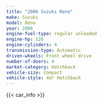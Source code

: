 ```yaml
---
title: "2006 Suzuki Reno"
make: Suzuki
model: Reno
year: 2006
engine-fuel-type: regular unleaded
engine-hp: 126
engine-cylinders: 4
transmission-type: Automatic
driven-wheels: Front wheel drive
number-of-doors: 4
market-category: Hatchback
vehicle-size: Compact
vehicle-style: 4dr Hatchback
---
```


{{< car_info >}}
